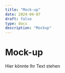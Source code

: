 ```yaml
---
title: "Mock-up"
date: 2024-04-07
draft: false
type: docs
description: "Mockup"
---
```


# Mock-up

Hier könnte Ihr Text stehen